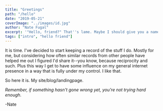 ```yaml
---
title: "Greetings"
path: "/hello"
date: "2019-05-21"
coverImage: "../images/id.jpg"
author: "Nate Fugal"
excerpt: '"Hello, friend?" That''s lame. Maybe I should give you a name...'
tags: ["intro", "hello friend"]
---
```

It is time. I've decided to start keeping a record of the stuff I do. Mostly for me, but considering how often similar records from other people have helped me out I figured I'd share it--you know, because reciprocity and such. Plus this way I get to have some influence on my general internet presence in a way that is fully under my control. I like that.

So here it is. My site/blog/landingpage.


_Remember, if something hasn't gone wrong yet, you're not trying hard enough._

-Nate

